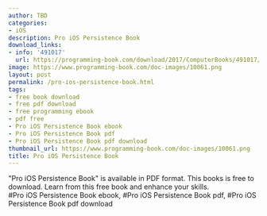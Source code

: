 ```yaml
---
author: TBD
categories:
- iOS
description: Pro iOS Persistence Book
download_links:
- info: '491017'
  url: https://programming-book.com/download/2017/ComputerBooks/491017/Pro iOS Persistence.pdf
image: https://www.programming-book.com/doc-images/10061.png
layout: post
permalink: /pro-ios-persistence-book.html
tags:
- free book download
- free pdf download
- free programming ebook
- pdf free
- Pro iOS Persistence Book ebook
- Pro iOS Persistence Book pdf
- Pro iOS Persistence Book pdf download
thumbnail_url: https://www.programming-book.com/doc-images/10061.png
title: Pro iOS Persistence Book
---
```


 
<div class="item-desc text-justify">
  "Pro iOS Persistence Book" is available in PDF format. This books is free to download. Learn from this free book and enhance your skills.
  <br>
  #Pro iOS Persistence Book ebook, #Pro iOS Persistence Book pdf, #Pro iOS Persistence Book pdf download
</div>